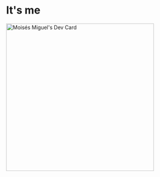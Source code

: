 # It's me

<a href="https://app.daily.dev/moche"><img src="https://api.daily.dev/devcards/ed91851bf5b4458fa809453976076bf4.png?r=bos" width="400" alt="Moisés Miguel's Dev Card"/></a>
